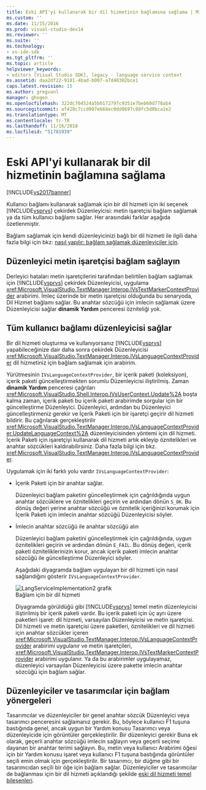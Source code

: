 ```yaml
---
title: Eski API'yi kullanarak bir dil hizmetinin bağlamına sağlama | Microsoft Docs
ms.custom: ''
ms.date: 11/15/2016
ms.prod: visual-studio-dev14
ms.reviewer: ''
ms.suite: ''
ms.technology:
- vs-ide-sdk
ms.tgt_pltfrm: ''
ms.topic: article
helpviewer_keywords:
- editors [Visual Studio SDK], legacy - language service context
ms.assetid: daa2df22-9181-4bad-b007-a7d40302bce1
caps.latest.revision: 15
ms.author: gregvanl
manager: ghogen
ms.openlocfilehash: 322dc704524a5b0172797c9351e7beb60d778ab4
ms.sourcegitcommit: af428c7ccd007e668ec0dd8697c88fc5d8bca1e2
ms.translationtype: MT
ms.contentlocale: tr-TR
ms.lasthandoff: 11/16/2018
ms.locfileid: "51781939"
---
```

# <a name="providing-a-language-service-context-by-using-the-legacy-api"></a>Eski API'yi kullanarak bir dil hizmetinin bağlamına sağlama
[!INCLUDE[vs2017banner](../includes/vs2017banner.md)]

Kullanıcı bağlamı kullanarak sağlamak için bir dil hizmeti için iki seçenek [!INCLUDE[vsprvs](../includes/vsprvs-md.md)] çekirdek Düzenleyicisi: metin işaretçisi bağlam sağlamak ya da tüm kullanıcı bağlamı sağlar. Her arasındaki farklar aşağıda özetlenmiştir.  
  
 Bağlam sağlamak için kendi düzenleyicinizi bağlı bir dil hizmeti ile ilgili daha fazla bilgi için bkz: [nasıl yapılır: bağlam sağlamak düzenleyiciler için](../extensibility/how-to-provide-context-for-editors.md).  
  
## <a name="provide-text-marker-context-to-the-editor"></a>Düzenleyici metin işaretçisi bağlam sağlayın  
 Derleyici hataları metin işaretçilerini tarafından belirtilen bağlam sağlamak için [!INCLUDE[vsprvs](../includes/vsprvs-md.md)] çekirdek Düzenleyicisi, uygulama <xref:Microsoft.VisualStudio.TextManager.Interop.IVsTextMarkerContextProvider> arabirimi. İmleç üzerinde bir metin işaretçisi olduğunda bu senaryoda, Dil Hizmet bağlamı sağlar. Bu anahtar sözcüğü için imlecin sağlamak üzere Düzenleyicisi sağlar **dinamik Yardım** penceresi özniteliği yok.  
  
## <a name="provide-all-user-context-to-the-editor"></a>Tüm kullanıcı bağlamı düzenleyicisi sağlar  
 Bir dil hizmeti oluşturma ve kullanıyorsanız [!INCLUDE[vsprvs](../includes/vsprvs-md.md)] yapabileceğinize dair daha sonra çekirdek Düzenleyicisi <xref:Microsoft.VisualStudio.TextManager.Interop.IVsLanguageContextProvider> dil hizmetiniz için bağlam sağlamak için arabirim.  
  
 Yürütmesinin `IVsLanguageContextProvider`, bir içerik paketi (koleksiyon), içerik paketi güncelleştirmekten sorumlu Düzenleyicisi iliştirilmiş. Zaman **dinamik Yardım** penceresi çağrıları <xref:Microsoft.VisualStudio.Shell.Interop.IVsUserContext.Update%2A> boşta kalma zaman, içerik paketi bu içerik paketi arabirimde sorgular için bir güncelleştirme Düzenleyici. Düzenleyici, ardından bu Düzenleyici güncelleştirmeniz gerekir ve İçerik Paketi için bir işaretçi geçirir dil hizmeti bildirir. Bu çağrılarak gerçekleştirilir <xref:Microsoft.VisualStudio.TextManager.Interop.IVsLanguageContextProvider.UpdateLanguageContext%2A> düzenleyicisinden yöntemi için dil hizmeti. İçerik Paketi için işaretçiyi kullanarak dil hizmeti artık ekleyip öznitelikleri ve anahtar sözcükleri kaldırabilirsiniz. Daha fazla bilgi için bkz. <xref:Microsoft.VisualStudio.TextManager.Interop.IVsLanguageContextProvider>.  
  
 Uygulamak için iki farklı yolu vardır `IVsLanguageContextProvider`:  
  
- İçerik Paketi için bir anahtar sağlar.  
  
   Düzenleyici bağlam paketini güncelleştirmek için çağrıldığında uygun anahtar sözcüklere ve öznitelikleri geçirin ve ardından dönün `S_OK`. Bu dönüş değeri yerine anahtar sözcüğü ve öznitelik içeriğinizi korumak için İçerik Paketi için imlecin anahtar sözcüğü Düzenleyicisi söyler.  
  
- İmlecin anahtar sözcüğü ile anahtar sözcüğü alın  
  
   Düzenleyici bağlam paketini güncelleştirmek için çağrıldığında, uygun öznitelikleri geçirin ve ardından dönün `E_FAIL`. Bu dönüş değeri, içerik paketi özniteliklerinizin korur, ancak içerik paketi imlecin anahtar sözcüğü ile güncelleştirme Düzenleyici söyler.  
  
  Aşağıdaki diyagramda bağlam uygulayan bir dil hizmeti için nasıl sağlandığını gösterir `IVsLanguageContextProvider`.  
  
  ![LangServiceImplementation2 grafik](../extensibility/media/vslanguageservice2.gif "vsLanguageService2")  
  Bağlam için bir dil hizmeti  
  
  Diyagramda görüldüğü gibi [!INCLUDE[vsprvs](../includes/vsprvs-md.md)] temel metin düzenleyicisi iliştirilmiş bir içerik paketi vardır. Bu içerik paketi için üç ayrı üzere paketleri işaret: dil hizmeti, varsayılan Düzenleyicisi ve metin işaretçisi. Dil hizmeti ve metin işaretçisi üzere paketleri, öznitelikleri ve dil hizmeti için anahtar sözcükler içeren <xref:Microsoft.VisualStudio.TextManager.Interop.IVsLanguageContextProvider> arabirimi uygulanır ve metin işaretçileri, <xref:Microsoft.VisualStudio.TextManager.Interop.IVsTextMarkerContextProvider> arabirimi uygulanır. Ya da bu arabirimler uygulayamaz, düzenleyici varsayılan Düzenleyicisi üzere pakette imlecin anahtar sözcüğü için bağlam sağlar.  
  
## <a name="context-guidelines-for-editors-and-designers"></a>Düzenleyiciler ve tasarımcılar için bağlam yönergeleri  
 Tasarımcılar ve düzenleyiciler bir genel anahtar sözcük Düzenleyici veya tasarımcı penceresini sağlamanız gerekir. Bu, böylece kullanıcı F1 tuşuna bastığında genel, ancak uygun bir Yardım konusu Tasarımcı veya düzenleyicide için görüntüler gerçekleştirilir. Bir düzenleyici gerekir Buna ek olarak, geçerli anahtar sözcüğü imlecin sağlayın veya geçerli seçime dayanan bir anahtar terimi sağlayın. Bu, metin veya kullanıcı Arabirimi öğesi için bir Yardım konusu işaret veya kullanıcı F1 tuşuna bastığında görüntüler seçili emin olmak için gerçekleştirilir. Bir tasarımcı, bir düğme gibi bir tasarımcıdan seçili bir öğe için bağlam sağlar. Düzenleyiciler ve tasarımcılar de bağlanması için bir dil hizmeti açıklandığı şekilde [eski dil hizmeti temel bileşenleri](../extensibility/internals/legacy-language-service-essentials.md).

